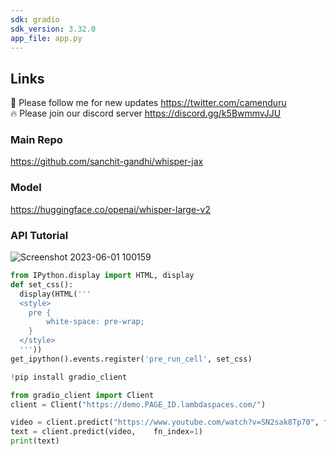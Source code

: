 ```yaml
---
sdk: gradio
sdk_version: 3.32.0
app_file: app.py
---
```


## Links

🐣 Please follow me for new updates https://twitter.com/camenduru <br />
🔥 Please join our discord server https://discord.gg/k5BwmmvJJU

### Main Repo
https://github.com/sanchit-gandhi/whisper-jax

### Model
https://huggingface.co/openai/whisper-large-v2

### API Tutorial
![Screenshot 2023-06-01 100159](https://github.com/camenduru/whisper-jax-lambda/assets/54370274/7ffba440-6284-424f-908f-ec265e943cf9)

```py
from IPython.display import HTML, display
def set_css():
  display(HTML('''
  <style>
    pre {
        white-space: pre-wrap;
    }
  </style>
  '''))
get_ipython().events.register('pre_run_cell', set_css)

!pip install gradio_client

from gradio_client import Client
client = Client("https://demo.PAGE_ID.lambdaspaces.com/")

video = client.predict("https://www.youtube.com/watch?v=SN2sak8Tp70", fn_index=0)
text = client.predict(video,	fn_index=1)
print(text)
```

